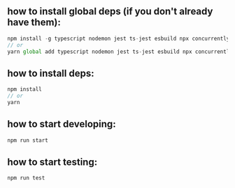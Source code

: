 ## how to install global deps (if you don't already have them):

```javascript
npm install -g typescript nodemon jest ts-jest esbuild npx concurrently
// or
yarn global add typescript nodemon jest ts-jest esbuild npx concurrently
```

## how to install deps:

```javascript
npm install
// or
yarn
```

## how to start developing:

```javascript
npm run start
```

## how to start testing:

```javascript
npm run test
```
